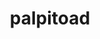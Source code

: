 ---
id: 536
title: palpitoad
types: [water,ground]
image: https://raw.githubusercontent.com/PokeAPI/sprites/master/sprites/pokemon/536.png
---